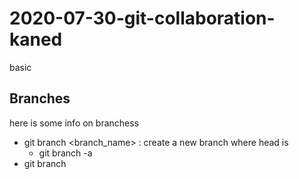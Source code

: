 # 2020-07-30-git-collaboration-kaned
basic

## Branches
   here is some info on branchess
   
- git branch <branch_name> : create a new branch where head is
  - git branch -a  
- git branch 
